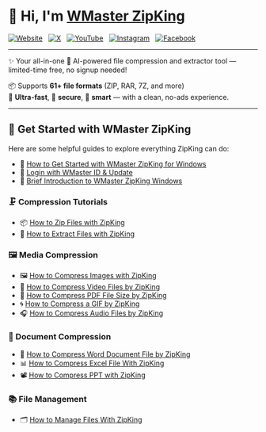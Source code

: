 # 👋 Hi, I'm [WMaster ZipKing](https://zipking.wmaster.com/)

[![Website](https://img.shields.io/badge/Website-ZipKing-3A87F9?style=plastic&logo=google-chrome&logoColor=white)](https://zipking.wmaster.com/)
&nbsp;
[![X](https://img.shields.io/badge/X(Twitter)-Follow-3A87F9?style=plastic&logo=twitter&logoColor=white)](https://x.com/ZipkingOfficial)
&nbsp;
[![YouTube](https://img.shields.io/badge/YouTube-Subscribe-3A87F9?style=plastic&logo=youtube&logoColor=white)](https://www.youtube.com/@WMasterZipKingofficial)
&nbsp;
[![Instagram](https://img.shields.io/badge/Instagram-Profile-3A87F9?style=plastic&logo=instagram&logoColor=white)](https://www.instagram.com/wmaster_zipking/)
&nbsp;
[![Facebook](https://img.shields.io/badge/Facebook-Page-3A87F9?style=plastic&logo=facebook&logoColor=white)](https://www.facebook.com/WMasterZipKing)

---

✨ Your all-in-one 🤖 AI-powered file compression and extractor tool — limited-time free, no signup needed!

📦 Supports **61+ file formats** (ZIP, RAR, 7Z, and more)  
🚀 **Ultra-fast**, 🔐 **secure**, 🧠 **smart** — with a clean, no-ads experience.

---

## 📘 Get Started with WMaster ZipKing

Here are some helpful guides to explore everything ZipKing can do:

- 🧰 [How to Get Started with WMaster ZipKing for Windows](https://zipking.wmaster.com/guide/)
- 🔐 [Login with WMaster ID & Update](https://zipking.wmaster.com/guide/login-and-update.html)
- 📄 [Brief Introduction to WMaster ZipKing Windows](https://zipking.wmaster.com/guide/brief-introduction.html)

### 🗜️ Compression Tutorials
- 📦 [How to Zip Files with ZipKing](https://zipking.wmaster.com/guide/zip-files-with-zipking.html)
- 📂 [How to Extract Files with ZipKing](https://zipking.wmaster.com/guide/extract-files-with-zipking.html)

### 🖼️ Media Compression
- 🖼️ [How to Compress Images with ZipKing](https://zipking.wmaster.com/guide/compress-images-with-zipking.html)
- 🎥 [How to Compress Video Files by ZipKing](https://zipking.wmaster.com/guide/compress-video-files-by-zipking.html)
- 📄 [How to Compress PDF File Size by ZipKing](https://zipking.wmaster.com/guide/compress-pdf-files-by-zipking.html)
- 🌀 [How to Compress a GIF by ZipKing](https://zipking.wmaster.com/guide/compress-a-gif-by-zipking.html)
- 🎧 [How to Compress Audio Files by ZipKing](https://zipking.wmaster.com/guide/compress-audio-files-by-zipking.html)

### 📁 Document Compression
- 📝 [How to Compress Word Document File by ZipKing](https://zipking.wmaster.com/guide/compress-word-document-by-zipking.html)
- 📊 [How to Compress Excel File With ZipKing](https://zipking.wmaster.com/guide/compress-excel-files-by-zipking.html)
- 📽️ [How to Compress PPT with ZipKing](https://zipking.wmaster.com/guide/compress-ppt-by-zipking.html)

### 📚 File Management
- 🗂️ [How to Manage Files With ZipKing](https://zipking.wmaster.com/guide/manage-files-by-zipking.html)

